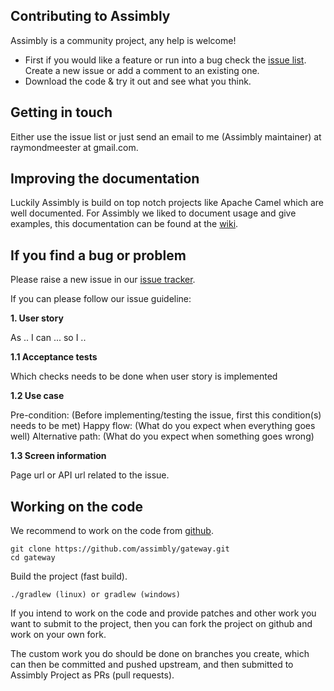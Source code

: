 ## Contributing to Assimbly

Assimbly is a community project, any help is welcome!

-   First if you would like a feature or run into a bug check the [issue list](https://github.com/assimbly/gateway/issues). Create a new issue
    or add a comment to an existing one.
-   Download the code & try it out and see what you think.

## Getting in touch

Either use the issue list or just send an email to me (Assimbly maintainer) at raymondmeester at gmail.com.

## Improving the documentation

Luckily Assimbly is build on top notch projects like Apache Camel which are well documented. For Assimbly we liked to
document usage and give examples, this documentation can be found at the [wiki](https://github.com/assimbly/gateway/wiki).

## If you find a bug or problem

Please raise a new issue in our [issue tracker](https://github.com/assimbly/gateway/issues).

If you can please follow our issue guideline:

**1. User story**

As .. I can ... so I ..

**1.1 Acceptance tests**

Which checks needs to be done when user story is implemented

**1.2 Use case**

Pre-condition: (Before implementing/testing the issue, first this condition(s) needs to be met)
Happy flow: (What do you expect when everything goes well)
Alternative path: (What do you expect when something goes wrong)

**1.3 Screen information**

Page url or API url related to the issue.

## Working on the code

We recommend to work on the code from [github](https://github.com/apache/camel/).

    git clone https://github.com/assimbly/gateway.git
    cd gateway

Build the project (fast build).

    ./gradlew (linux) or gradlew (windows)

If you intend to work on the code and provide patches and other work you want to submit to the project,
then you can fork the project on github and work on your own fork.

The custom work you do should be done on branches you create, which can then be committed and pushed upstream,
and then submitted to Assimbly Project as PRs (pull requests).
